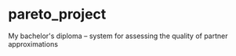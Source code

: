 # pareto_project
My bachelor's diploma – system for assessing the quality of partner approximations
